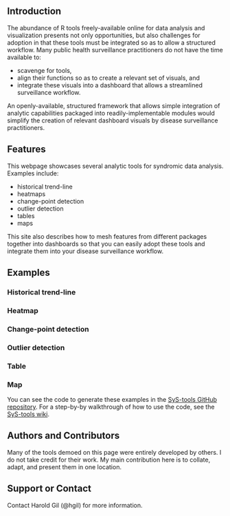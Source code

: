 ## Introduction
The abundance of R tools freely-available online for data analysis and visualization presents not only opportunities, but also challenges for adoption in that these tools must be integrated so as to allow a structured workflow. Many public health surveillance practitioners do not have the time available to: 
* scavenge for tools,
* align their functions so as to create a relevant set of visuals, and
* integrate these visuals into a dashboard that allows a streamlined surveillance workflow. 

An openly-available, structured framework that allows simple integration of analytic capabilities packaged into readily-implementable modules would simplify the creation of relevant dashboard visuals by disease surveillance practitioners.

## Features
This webpage showcases several analytic tools for syndromic data analysis. Examples include: 
* historical trend-line
* heatmaps
* change-point detection
* outlier detection
* tables
* maps 

This site also describes how to mesh features from different packages together into dashboards so that you can easily adopt these tools and integrate them into your disease surveillance workflow.

## Examples

### Historical trend-line

### Heatmap

### Change-point detection

### Outlier detection

### Table

### Map 


You can see the code to generate these examples in the [SyS-tools GitHub repository](https://github.com/haroldgil/SyS-tools/). For a step-by-by walkthrough of how to use the code, see the [SyS-tools wiki](https://github.com/haroldgil/SyS-tools/wiki/). 

## Authors and Contributors
Many of the tools demoed on this page were entirely developed by others. I do not take credit for their work. My main contribution here is to collate, adapt, and present them in one location.

## Support or Contact
Contact Harold Gil (@hgil) for more information.
